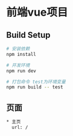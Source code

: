 # 前端vue项目

## Build Setup
``` bash
# 安装依赖
npm install

# 开发环境 
npm run dev

# 打包命令 test为环境变量
npm run build -- test

```

## 页面

``` bash
* 主页
  url: /

```

